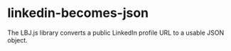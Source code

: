 # linkedin-becomes-json
The LBJ.js library converts a public LinkedIn profile URL to a usable JSON object.
